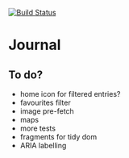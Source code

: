 [![Build Status](https://travis-ci.org/andywillis/uws-journal.svg?branch=dev)](https://travis-ci.org/andywillis/uws-journal)
	
# Journal

## To do?

* home icon for filtered entries?
* favourites filter
* image pre-fetch
* maps
* more tests
* fragments for tidy dom
* ARIA labelling